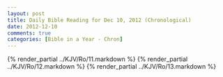 ```yaml
---
layout: post
title: Daily Bible Reading for Dec 10, 2012 (Chronological)
date: 2012-12-10
comments: true
categories: [Bible in a Year - Chron]
---
```

{% render_partial ../KJV/Ro/11.markdown %}
{% render_partial ../KJV/Ro/12.markdown %}
{% render_partial ../KJV/Ro/13.markdown %}
